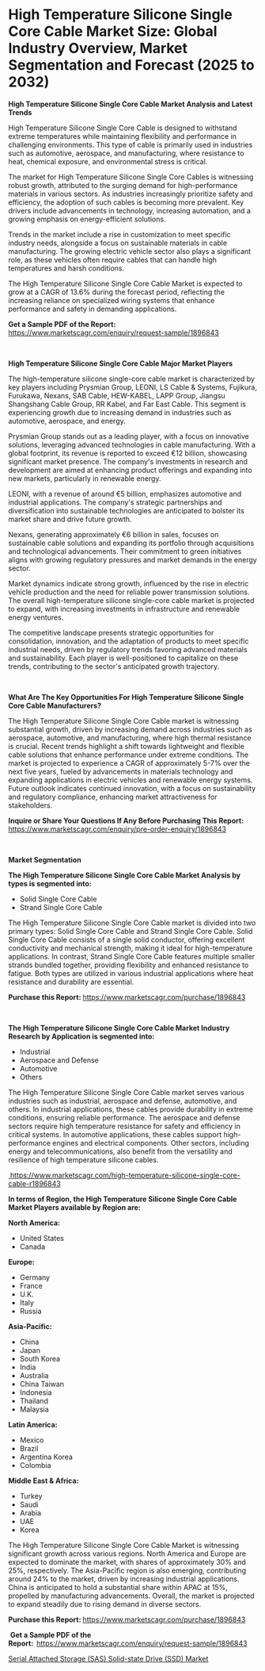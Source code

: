 <p><h1>High Temperature Silicone Single Core Cable Market Size: Global Industry Overview, Market Segmentation and Forecast (2025 to 2032)</h1></p><p><strong>High Temperature Silicone Single Core Cable Market Analysis and Latest Trends</strong></p>
<p><p>High Temperature Silicone Single Core Cable is designed to withstand extreme temperatures while maintaining flexibility and performance in challenging environments. This type of cable is primarily used in industries such as automotive, aerospace, and manufacturing, where resistance to heat, chemical exposure, and environmental stress is critical. </p><p>The market for High Temperature Silicone Single Core Cables is witnessing robust growth, attributed to the surging demand for high-performance materials in various sectors. As industries increasingly prioritize safety and efficiency, the adoption of such cables is becoming more prevalent. Key drivers include advancements in technology, increasing automation, and a growing emphasis on energy-efficient solutions.</p><p>Trends in the market include a rise in customization to meet specific industry needs, alongside a focus on sustainable materials in cable manufacturing. The growing electric vehicle sector also plays a significant role, as these vehicles often require cables that can handle high temperatures and harsh conditions. </p><p>The High Temperature Silicone Single Core Cable Market is expected to grow at a CAGR of 13.6% during the forecast period, reflecting the increasing reliance on specialized wiring systems that enhance performance and safety in demanding applications.</p></p>
<p><strong>Get a Sample PDF of the Report:&nbsp;</strong> <a href="https://www.marketscagr.com/enquiry/request-sample/1896843?utm_campaign=3536&utm_medium=2&utm_source=Github&utm_content=ia&utm_term=07042025&utm_id=high-temperature-silicone-single-core-cable">https://www.marketscagr.com/enquiry/request-sample/1896843</a></p>
<p>&nbsp;</p>
<p><strong>High Temperature Silicone Single Core Cable Major Market Players</strong></p>
<p><p>The high-temperature silicone single-core cable market is characterized by key players including Prysmian Group, LEONI, LS Cable & Systems, Fujikura, Furukawa, Nexans, SAB Cable, HEW-KABEL, LAPP Group, Jiangsu Shangshang Cable Group, RR Kabel, and Far East Cable. This segment is experiencing growth due to increasing demand in industries such as automotive, aerospace, and energy. </p><p>Prysmian Group stands out as a leading player, with a focus on innovative solutions, leveraging advanced technologies in cable manufacturing. With a global footprint, its revenue is reported to exceed €12 billion, showcasing significant market presence. The company's investments in research and development are aimed at enhancing product offerings and expanding into new markets, particularly in renewable energy.</p><p>LEONI, with a revenue of around €5 billion, emphasizes automotive and industrial applications. The company's strategic partnerships and diversification into sustainable technologies are anticipated to bolster its market share and drive future growth.</p><p>Nexans, generating approximately €6 billion in sales, focuses on sustainable cable solutions and expanding its portfolio through acquisitions and technological advancements. Their commitment to green initiatives aligns with growing regulatory pressures and market demands in the energy sector.</p><p>Market dynamics indicate strong growth, influenced by the rise in electric vehicle production and the need for reliable power transmission solutions. The overall high-temperature silicone single-core cable market is projected to expand, with increasing investments in infrastructure and renewable energy ventures.</p><p>The competitive landscape presents strategic opportunities for consolidation, innovation, and the adaptation of products to meet specific industrial needs, driven by regulatory trends favoring advanced materials and sustainability. Each player is well-positioned to capitalize on these trends, contributing to the sector's anticipated growth trajectory.</p></p>
<p>&nbsp;</p>
<p><strong>What Are The Key Opportunities For High Temperature Silicone Single Core Cable Manufacturers?</strong></p>
<p><p>The High Temperature Silicone Single Core Cable market is witnessing substantial growth, driven by increasing demand across industries such as aerospace, automotive, and manufacturing, where high thermal resistance is crucial. Recent trends highlight a shift towards lightweight and flexible cable solutions that enhance performance under extreme conditions. The market is projected to experience a CAGR of approximately 5-7% over the next five years, fueled by advancements in materials technology and expanding applications in electric vehicles and renewable energy systems. Future outlook indicates continued innovation, with a focus on sustainability and regulatory compliance, enhancing market attractiveness for stakeholders.</p></p>
<p><strong>Inquire or Share Your Questions If Any Before Purchasing This Report:</strong> <a href="https://www.marketscagr.com/enquiry/pre-order-enquiry/1896843?utm_campaign=3536&utm_medium=2&utm_source=Github&utm_content=ia&utm_term=07042025&utm_id=high-temperature-silicone-single-core-cable">https://www.marketscagr.com/enquiry/pre-order-enquiry/1896843</a></p>
<p>&nbsp;</p>
<p><strong>Market Segmentation</strong></p>
<p><strong>The High Temperature Silicone Single Core Cable Market Analysis by types is segmented into:</strong></p>
<p><ul><li>Solid Single Core Cable</li><li>Strand Single Core Cable</li></ul></p>
<p><p>The High Temperature Silicone Single Core Cable market is divided into two primary types: Solid Single Core Cable and Strand Single Core Cable. Solid Single Core Cable consists of a single solid conductor, offering excellent conductivity and mechanical strength, making it ideal for high-temperature applications. In contrast, Strand Single Core Cable features multiple smaller strands bundled together, providing flexibility and enhanced resistance to fatigue. Both types are utilized in various industrial applications where heat resistance and durability are essential.</p></p>
<p><strong>Purchase this Report:&nbsp;</strong><a href="https://www.marketscagr.com/purchase/1896843?utm_campaign=3536&utm_medium=2&utm_source=Github&utm_content=ia&utm_term=07042025&utm_id=high-temperature-silicone-single-core-cable">https://www.marketscagr.com/purchase/1896843</a></p>
<p>&nbsp;</p>
<p><strong>The High Temperature Silicone Single Core Cable Market Industry Research by Application is segmented into:</strong></p>
<p><ul><li>Industrial</li><li>Aerospace and Defense</li><li>Automotive</li><li>Others</li></ul></p>
<p><p>The High Temperature Silicone Single Core Cable market serves various industries such as industrial, aerospace and defense, automotive, and others. In industrial applications, these cables provide durability in extreme conditions, ensuring reliable performance. The aerospace and defense sectors require high temperature resistance for safety and efficiency in critical systems. In automotive applications, these cables support high-performance engines and electrical components. Other sectors, including energy and telecommunications, also benefit from the versatility and resilience of high temperature silicone cables.</p></p>
<p><a href="https://www.marketscagr.com/high-temperature-silicone-single-core-cable-r1896843?utm_campaign=3536&utm_medium=2&utm_source=Github&utm_content=ia&utm_term=07042025&utm_id=high-temperature-silicone-single-core-cable">&nbsp;https://www.marketscagr.com/high-temperature-silicone-single-core-cable-r1896843</a></p>
<p><strong>In terms of Region, the High Temperature Silicone Single Core Cable Market Players available by Region are:</strong></p>
<p>
    <p> <strong> North America: </strong>
        <ul>
            <li>United States</li>
            <li>Canada</li>
        </ul>
        </p> 
    <p> <strong> Europe: </strong>
        <ul>
            <li>Germany</li>
            <li>France</li>
            <li>U.K.</li>
            <li>Italy</li>
            <li>Russia</li>
        </ul>
        </p> 
    <p> <strong> Asia-Pacific: </strong>
        <ul>
            <li>China</li>
            <li>Japan</li>
            <li>South Korea</li>
            <li>India</li>
            <li>Australia</li>
            <li>China Taiwan</li>
            <li>Indonesia</li>
            <li>Thailand</li>
            <li>Malaysia</li>
        </ul>
        </p> 
    <p> <strong> Latin America: </strong>
        <ul>
            <li>Mexico</li>
            <li>Brazil</li>
            <li>Argentina Korea</li>
            <li>Colombia</li>
        </ul>
        </p> 
    <p> <strong> Middle East & Africa: </strong>
        <ul>
            <li>Turkey</li>
            <li>Saudi</li>
            <li>Arabia</li>
            <li>UAE</li>
            <li>Korea</li>
        </ul>
    </p>
    </p>
<p><p>The High Temperature Silicone Single Core Cable Market is witnessing significant growth across various regions. North America and Europe are expected to dominate the market, with shares of approximately 30% and 25%, respectively. The Asia-Pacific region is also emerging, contributing around 24% to the market, driven by increasing industrial applications. China is anticipated to hold a substantial share within APAC at 15%, propelled by manufacturing advancements. Overall, the market is projected to expand steadily due to rising demand in diverse sectors.</p></p>
<p><strong>Purchase this Report: </strong><a href="https://www.marketscagr.com/purchase/1896843?utm_campaign=3536&utm_medium=2&utm_source=Github&utm_content=ia&utm_term=07042025&utm_id=high-temperature-silicone-single-core-cable">https://www.marketscagr.com/purchase/1896843</a></p>
<p>&nbsp;<strong>Get a Sample PDF of the Report:&nbsp;&nbsp;</strong><a href="https://www.marketscagr.com/enquiry/request-sample/1896843?utm_campaign=3536&utm_medium=2&utm_source=Github&utm_content=ia&utm_term=07042025&utm_id=high-temperature-silicone-single-core-cable">https://www.marketscagr.com/enquiry/request-sample/1896843</a></p>
<p><strong></strong></p>
<p><p><a href="https://github.com/mudgeadamsvx/Market-Research-Report-List-1/blob/main/serial-attached-storage-sas-solid-state-drive-ssd-market.md?utm_campaign=3536&utm_medium=2&utm_source=Github&utm_content=ia&utm_term=07042025&utm_id=high-temperature-silicone-single-core-cable">Serial Attached Storage  (SAS) Solid-state Drive  (SSD) Market</a></p></p>